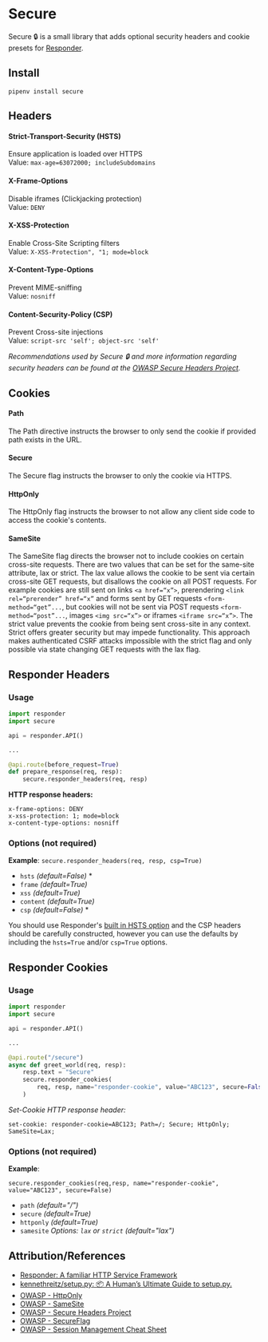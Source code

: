 # Secure

Secure 🔒 is a small library that adds optional security headers and cookie presets for [Responder](https://github.com/kennethreitz/responder).

## Install

`pipenv install secure`   

## Headers

#### Strict-Transport-Security (HSTS)
Ensure application is loaded over HTTPS  
Value: `max-age=63072000; includeSubdomains`  
 
#### X-Frame-Options
Disable iframes (Clickjacking protection)  
Value: `DENY`  

#### X-XSS-Protection
Enable Cross-Site Scripting filters  
Value: `X-XSS-Protection", "1; mode=block`  

#### X-Content-Type-Options
Prevent MIME-sniffing  
Value: `nosniff`  

#### Content-Security-Policy (CSP)
Prevent Cross-site injections  
Value: `script-src 'self'; object-src 'self'`  

*Recommendations used by Secure 🔒 and more information regarding security headers can be found at the [OWASP Secure Headers Project](https://www.owasp.org/index.php/OWASP_Secure_Headers_Project).*
 
## Cookies
#### Path
The Path directive instructs the browser to only send the cookie if provided path exists in the URL. 

#### Secure
The Secure flag instructs the browser to only the cookie via HTTPS.

#### HttpOnly
The HttpOnly flag instructs the browser to not allow any client side code to access the cookie's contents.

#### SameSite
The SameSite flag directs the browser not to include cookies on certain cross-site requests. There are two values that can be set for the same-site attribute, lax or strict. The lax value allows the cookie to be sent via certain cross-site GET requests, but disallows the cookie on all POST requests. For example cookies are still sent on links `<a href=“x”>`, prerendering `<link rel=“prerender” href=“x”` and forms sent by GET requests `<form-method=“get”...`, but cookies will not be sent via POST requests `<form-method=“post”...`, images `<img src=“x”>` or iframes `<iframe src=“x”>`. The strict value prevents the cookie from being sent cross-site in any context. Strict offers greater security but may impede functionality. This approach makes authenticated CSRF attacks impossible with the strict flag and only possible via state changing GET requests with the lax flag.

## Responder Headers
### Usage

```Python
import responder
import secure

api = responder.API()

... 

@api.route(before_request=True)
def prepare_response(req, resp):
    secure.responder_headers(req, resp)
```

**HTTP response headers:** 
 
```
x-frame-options: DENY
x-xss-protection: 1; mode=block
x-content-type-options: nosniff
```

### Options (not required)

**Example**:
`secure.responder_headers(req, resp, csp=True)`

- `hsts` *(default=False)* *
- `frame` *(default=True)*
- `xss` *(default=True)*
- `content` *(default=True)*
- `csp` *(default=False)* *

You should use Responder's [built in HSTS option](https://python-responder.org/en/latest/tour.html#hsts-redirect-to-https) and the CSP headers should be carefully constructed, however you can use the defaults by including the `hsts=True` and/or `csp=True` options. 


## Responder Cookies

### Usage

```Python
import responder
import secure

api = responder.API()

... 

@api.route("/secure")
async def greet_world(req, resp):
    resp.text = "Secure"
    secure.responder_cookies(
        req, resp, name="responder-cookie", value="ABC123", secure=False
    )
```

*Set-Cookie HTTP response header:*   

`set-cookie: responder-cookie=ABC123; Path=/; Secure; HttpOnly; SameSite=Lax;`

### Options (not required)

**Example**:

`secure.responder_cookies(req,resp, name="responder-cookie", value="ABC123", secure=False)`

- `path` *(default="/")*
- `secure` *(default=True)*
- `httponly` *(default=True)*
- `samesite` *Options: `lax` or `strict` (default="lax")*


## Attribution/References
- [Responder: A familiar HTTP Service Framework](https://python-responder.org/en/latest/)
- [kennethreitz/setup.py: 📦 A Human’s Ultimate Guide to setup.py.](https://github.com/kennethreitz/setup.py)
- [OWASP - HttpOnly](https://www.owasp.org/index.php/HttpOnly)
- [OWASP - SameSite](https://www.owasp.org/index.php/SameSite)
- [OWASP - Secure Headers Project](https://www.owasp.org/index.php/OWASP_Secure_Headers_Project)
- [OWASP - SecureFlag](https://www.owasp.org/index.php/SecureFlag)
- [OWASP - Session Management Cheat Sheet](https://www.owasp.org/index.php/Session_Management_Cheat_Sheet#Cookies)
